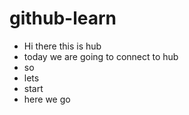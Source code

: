# github-learn
* Hi there this is hub
* today we are going to connect to hub
* so 
* lets
* start
* here we go